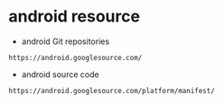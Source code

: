 # android resource

- android Git repositories

```
https://android.googlesource.com/
```
- android source code
```
https://android.googlesource.com/platform/manifest/
```
